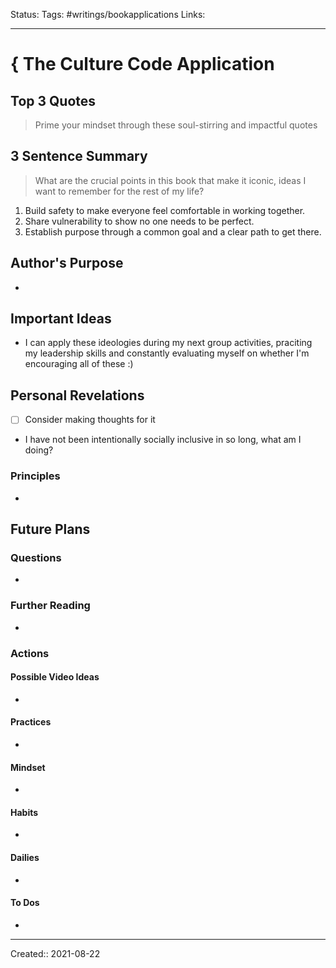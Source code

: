 
Status:
Tags: #writings/bookapplications
Links: 
___
# { The Culture Code Application
## Top 3 Quotes
> Prime your mindset through these soul-stirring and impactful quotes


## 3 Sentence Summary
 > What are the crucial points in this book that make it iconic, ideas I want to remember for the rest of my life?
1.  Build safety to make everyone feel comfortable in working together.
2.  Share vulnerability to show no one needs to be perfect.
3.  Establish purpose through a common goal and a clear path to get there.
## Author's Purpose
- 
## Important Ideas
- I can apply these ideologies during my next group activities, praciting my leadership skills and constantly evaluating myself on whether I'm encouraging all of these :)
## Personal Revelations
- [ ] Consider making thoughts for it
- I have not been intentionally socially inclusive in so long, what am I doing?
### Principles
- 
## Future Plans
### Questions
- 
### Further Reading
- 
### Actions
#### Possible Video Ideas
- 
#### Practices
- 
#### Mindset
- 
#### Habits
- 
#### Dailies
- 
#### To Dos
- 
___
Created:: 2021-08-22 

